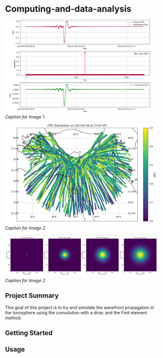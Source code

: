 # Computing-and-data-analysis

![width=5cm](simulation1.png)
*Caption for Image 1*

![Project Image 2](simulation2.png)
*Caption for Image 2*

![Project Image 2](simulation3.png)
*Caption for Image 2*

## Project Summary

This goal of this project is to try and simulate the wavefront propagation in the Ionosphere using the convolution with a dirac and the Finit element method.

## Getting Started

## Usage



